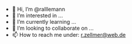 - 👋 Hi, I’m @ralllemann
- 👀 I’m interested in ...
- 🌱 I’m currently learning ...
- 💞️ I’m looking to collaborate on ...
- 📫 How to reach me under: r.zellmer@web.de

<!---
ralllemann/ralllemann is a ✨ special ✨ repository because its `README.md` (this file) appears on your GitHub profile.
You can click the Preview link to take a look at your changes.
--->
